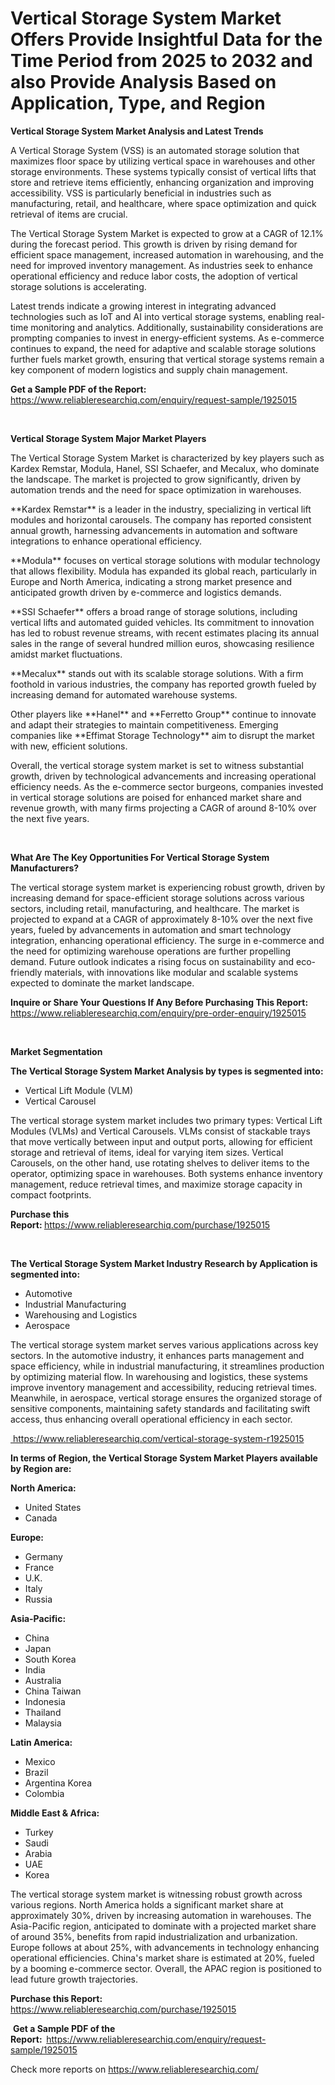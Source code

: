 <p><h1>Vertical Storage System Market Offers Provide Insightful Data for the Time Period from 2025 to 2032 and also Provide Analysis Based on Application, Type, and Region</h1></p><p><strong>Vertical Storage System Market Analysis and Latest Trends</strong></p>
<p><p>A Vertical Storage System (VSS) is an automated storage solution that maximizes floor space by utilizing vertical space in warehouses and other storage environments. These systems typically consist of vertical lifts that store and retrieve items efficiently, enhancing organization and improving accessibility. VSS is particularly beneficial in industries such as manufacturing, retail, and healthcare, where space optimization and quick retrieval of items are crucial.</p><p>The Vertical Storage System Market is expected to grow at a CAGR of 12.1% during the forecast period. This growth is driven by rising demand for efficient space management, increased automation in warehousing, and the need for improved inventory management. As industries seek to enhance operational efficiency and reduce labor costs, the adoption of vertical storage solutions is accelerating.</p><p>Latest trends indicate a growing interest in integrating advanced technologies such as IoT and AI into vertical storage systems, enabling real-time monitoring and analytics. Additionally, sustainability considerations are prompting companies to invest in energy-efficient systems. As e-commerce continues to expand, the need for adaptive and scalable storage solutions further fuels market growth, ensuring that vertical storage systems remain a key component of modern logistics and supply chain management.</p></p>
<p><strong>Get a Sample PDF of the Report:&nbsp;</strong> <a href="https://www.reliableresearchiq.com/enquiry/request-sample/1925015?utm_campaign=1119&utm_medium=2&utm_source=Github&utm_content=ia&utm_term=14012025&utm_id=vertical-storage-system">https://www.reliableresearchiq.com/enquiry/request-sample/1925015</a></p>
<p>&nbsp;</p>
<p><strong>Vertical Storage System Major Market Players</strong></p>
<p><p>The Vertical Storage System Market is characterized by key players such as Kardex Remstar, Modula, Hanel, SSI Schaefer, and Mecalux, who dominate the landscape. The market is projected to grow significantly, driven by automation trends and the need for space optimization in warehouses.</p><p>**Kardex Remstar** is a leader in the industry, specializing in vertical lift modules and horizontal carousels. The company has reported consistent annual growth, harnessing advancements in automation and software integrations to enhance operational efficiency. </p><p>**Modula** focuses on vertical storage solutions with modular technology that allows flexibility. Modula has expanded its global reach, particularly in Europe and North America, indicating a strong market presence and anticipated growth driven by e-commerce and logistics demands.</p><p>**SSI Schaefer** offers a broad range of storage solutions, including vertical lifts and automated guided vehicles. Its commitment to innovation has led to robust revenue streams, with recent estimates placing its annual sales in the range of several hundred million euros, showcasing resilience amidst market fluctuations.</p><p>**Mecalux** stands out with its scalable storage solutions. With a firm foothold in various industries, the company has reported growth fueled by increasing demand for automated warehouse systems.</p><p>Other players like **Hanel** and **Ferretto Group** continue to innovate and adapt their strategies to maintain competitiveness. Emerging companies like **Effimat Storage Technology** aim to disrupt the market with new, efficient solutions.</p><p>Overall, the vertical storage system market is set to witness substantial growth, driven by technological advancements and increasing operational efficiency needs. As the e-commerce sector burgeons, companies invested in vertical storage solutions are poised for enhanced market share and revenue growth, with many firms projecting a CAGR of around 8-10% over the next five years.</p></p>
<p>&nbsp;</p>
<p><strong>What Are The Key Opportunities For Vertical Storage System Manufacturers?</strong></p>
<p><p>The vertical storage system market is experiencing robust growth, driven by increasing demand for space-efficient storage solutions across various sectors, including retail, manufacturing, and healthcare. The market is projected to expand at a CAGR of approximately 8-10% over the next five years, fueled by advancements in automation and smart technology integration, enhancing operational efficiency. The surge in e-commerce and the need for optimizing warehouse operations are further propelling demand. Future outlook indicates a rising focus on sustainability and eco-friendly materials, with innovations like modular and scalable systems expected to dominate the market landscape.</p></p>
<p><strong>Inquire or Share Your Questions If Any Before Purchasing This Report:</strong> <a href="https://www.reliableresearchiq.com/enquiry/pre-order-enquiry/1925015?utm_campaign=1119&utm_medium=2&utm_source=Github&utm_content=ia&utm_term=14012025&utm_id=vertical-storage-system">https://www.reliableresearchiq.com/enquiry/pre-order-enquiry/1925015</a></p>
<p>&nbsp;</p>
<p><strong>Market Segmentation</strong></p>
<p><strong>The Vertical Storage System Market Analysis by types is segmented into:</strong></p>
<p><ul><li>Vertical Lift Module (VLM)</li><li>Vertical Carousel</li></ul></p>
<p><p>The vertical storage system market includes two primary types: Vertical Lift Modules (VLMs) and Vertical Carousels. VLMs consist of stackable trays that move vertically between input and output ports, allowing for efficient storage and retrieval of items, ideal for varying item sizes. Vertical Carousels, on the other hand, use rotating shelves to deliver items to the operator, optimizing space in warehouses. Both systems enhance inventory management, reduce retrieval times, and maximize storage capacity in compact footprints.</p></p>
<p><strong>Purchase this Report:&nbsp;</strong><a href="https://www.reliableresearchiq.com/purchase/1925015?utm_campaign=1119&utm_medium=2&utm_source=Github&utm_content=ia&utm_term=14012025&utm_id=vertical-storage-system">https://www.reliableresearchiq.com/purchase/1925015</a></p>
<p>&nbsp;</p>
<p><strong>The Vertical Storage System Market Industry Research by Application is segmented into:</strong></p>
<p><ul><li>Automotive</li><li>Industrial Manufacturing</li><li>Warehousing and Logistics</li><li>Aerospace</li></ul></p>
<p><p>The vertical storage system market serves various applications across key sectors. In the automotive industry, it enhances parts management and space efficiency, while in industrial manufacturing, it streamlines production by optimizing material flow. In warehousing and logistics, these systems improve inventory management and accessibility, reducing retrieval times. Meanwhile, in aerospace, vertical storage ensures the organized storage of sensitive components, maintaining safety standards and facilitating swift access, thus enhancing overall operational efficiency in each sector.</p></p>
<p><a href="https://www.reliableresearchiq.com/vertical-storage-system-r1925015?utm_campaign=1119&utm_medium=2&utm_source=Github&utm_content=ia&utm_term=14012025&utm_id=vertical-storage-system">&nbsp;https://www.reliableresearchiq.com/vertical-storage-system-r1925015</a></p>
<p><strong>In terms of Region, the Vertical Storage System Market Players available by Region are:</strong></p>
<p>
    <p> <strong> North America: </strong>
        <ul>
            <li>United States</li>
            <li>Canada</li>
        </ul>
        </p> 
    <p> <strong> Europe: </strong>
        <ul>
            <li>Germany</li>
            <li>France</li>
            <li>U.K.</li>
            <li>Italy</li>
            <li>Russia</li>
        </ul>
        </p> 
    <p> <strong> Asia-Pacific: </strong>
        <ul>
            <li>China</li>
            <li>Japan</li>
            <li>South Korea</li>
            <li>India</li>
            <li>Australia</li>
            <li>China Taiwan</li>
            <li>Indonesia</li>
            <li>Thailand</li>
            <li>Malaysia</li>
        </ul>
        </p> 
    <p> <strong> Latin America: </strong>
        <ul>
            <li>Mexico</li>
            <li>Brazil</li>
            <li>Argentina Korea</li>
            <li>Colombia</li>
        </ul>
        </p> 
    <p> <strong> Middle East & Africa: </strong>
        <ul>
            <li>Turkey</li>
            <li>Saudi</li>
            <li>Arabia</li>
            <li>UAE</li>
            <li>Korea</li>
        </ul>
    </p>
    </p>
<p><p>The vertical storage system market is witnessing robust growth across various regions. North America holds a significant market share at approximately 30%, driven by increasing automation in warehouses. The Asia-Pacific region, anticipated to dominate with a projected market share of around 35%, benefits from rapid industrialization and urbanization. Europe follows at about 25%, with advancements in technology enhancing operational efficiencies. China's market share is estimated at 20%, fueled by a booming e-commerce sector. Overall, the APAC region is positioned to lead future growth trajectories.</p></p>
<p><strong>Purchase this Report: </strong><a href="https://www.reliableresearchiq.com/purchase/1925015?utm_campaign=1119&utm_medium=2&utm_source=Github&utm_content=ia&utm_term=14012025&utm_id=vertical-storage-system">https://www.reliableresearchiq.com/purchase/1925015</a></p>
<p>&nbsp;<strong>Get a Sample PDF of the Report:&nbsp;&nbsp;</strong><a href="https://www.reliableresearchiq.com/enquiry/request-sample/1925015?utm_campaign=1119&utm_medium=2&utm_source=Github&utm_content=ia&utm_term=14012025&utm_id=vertical-storage-system">https://www.reliableresearchiq.com/enquiry/request-sample/1925015</a></p>
<p><strong></strong></p>
<p>Check more reports on <a href="https://www.reliableresearchiq.com/?utm_campaign=1119&utm_medium=2&utm_source=Github&utm_content=ia&utm_term=14012025&utm_id=vertical-storage-system">https://www.reliableresearchiq.com/</a></p>